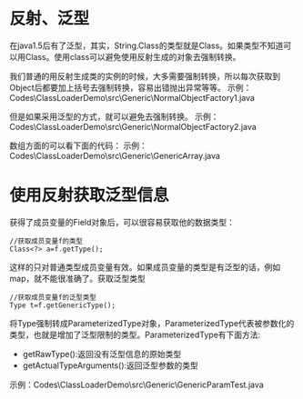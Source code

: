# 反射、泛型
在java1.5后有了泛型，其实，String.Class的类型就是Class<String>。如果类型不知道可以用Class<?>。使用class<?>可以避免使用反射生成的对象去强制转换。

我们普通的用反射生成类的实例的时候，大多需要强制转换，所以每次获取到Object后都要加上括号去强制转换，容易出错抛出异常等等。
示例：Codes\ClassLoaderDemo\src\Generic\NormalObjectFactory1.java

但是如果采用泛型的方式，就可以避免去强制转换。
示例：Codes\ClassLoaderDemo\src\Generic\NormalObjectFactory2.java

数组方面的可以看下面的代码：
示例：Codes\ClassLoaderDemo\src\Generic\GenericArray.java


# 使用反射获取泛型信息
获得了成员变量的Field对象后，可以很容易获取他的数据类型：
```
//获取成员变量f的类型
Class<?> a=f.getType();
```
这样的只对普通类型成员变量有效。如果成员变量的类型是有泛型的话，例如map，就不能很准确了。获取泛型类型
```
//获取成员变量f的泛型类型
Type t=f.getGenericType();
```
将Type强制转成ParameterizedType对象，ParameterizedType代表被参数化的类型，也就是增加了泛型限制的类型。ParameterizedType有下面方法:
- getRawType():返回没有泛型信息的原始类型
- getActualTypeArguments():返回泛型参数的类型

示例：Codes\ClassLoaderDemo\src\Generic\GenericParamTest.java